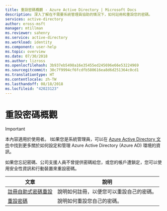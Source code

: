 ```yaml
---
title: 重設密碼概觀 - Azure Active Directory | Microsoft Docs
description: 深入了解在不需要系統管理員協助的情況下，如何註冊和重設您的密碼。
services: active-directory
author: eross-msft
manager: mtillman
ms.reviewer: sahenry
ms.service: active-directory
ms.workload: identity
ms.component: user-help
ms.topic: overview
ms.date: 07/30/2018
ms.author: lizross
ms.openlocfilehash: 3b937eb5498a16e35455ed245696e66e53224969
ms.sourcegitcommit: 30c7f9994cf6fcdfb580616ea8d6d251364c0cd1
ms.translationtype: HT
ms.contentlocale: zh-TW
ms.lasthandoff: 08/18/2018
ms.locfileid: "42023123"
---
```

# <a name="reset-password-overview"></a>重設密碼概觀

>[!Important]
>本內容適用於使用者。 I如果您是系統管理員，可以在 [Azure Active Directory 文件](https://docs.microsoft.com/azure/active-directory)中找到更多關於如何設定和管理 Azure Active Directory (Azure AD) 環境的資訊。

如果您忘記密碼、公司支援人員不曾提供密碼給您，或您的帳戶遭鎖定，您可以使用安全性資訊和行動裝置來重設密碼。

|文章 |說明 |
|------|------------|
|[註冊自助式密碼重設](active-directory-passwords-reset-register.md)| 說明如何註冊，以便您可以重設自己的密碼。|
|[重設密碼](user-help-reset-password.md)| 說明如何重設您自己的密碼。|